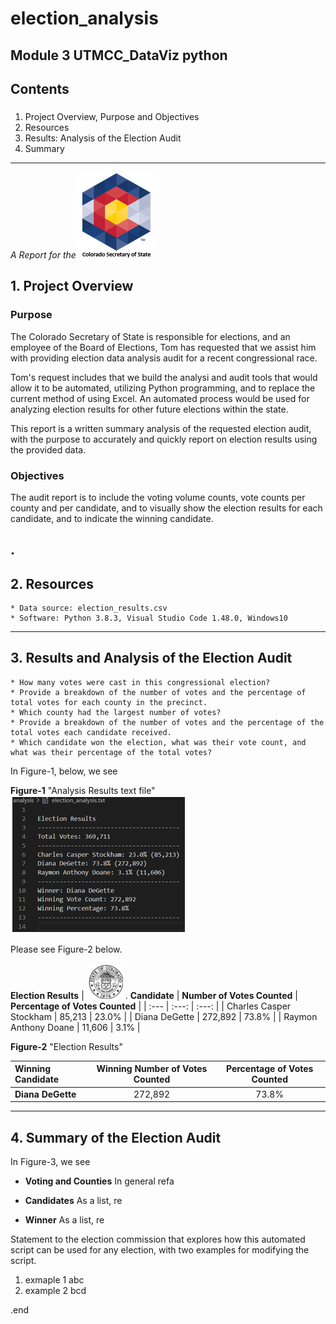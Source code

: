 # election_analysis
Module 3 UTMCC_DataViz python
---
## Contents

### 
  1. Project Overview, Purpose and Objectives
  2. Resources
  3. Results: Analysis of the Election Audit
  4. Summary 

---
  *A Report for the* ![SOS_CO_1.png](https://github.com/larrydodson/election_analysis/blob/master/resources/SOS_CO_1.png)
## 1. Project Overview

### **Purpose**    

The Colorado Secretary of State is responsible for elections, and an employee of the Board of Elections, Tom has requested that we assist him with providing election data analysis audit for a recent congressional race. 

Tom's request includes that we build the analysi and audit tools that would allow it to be automated, utilizing Python programming, and to replace the current method of using Excel. An automated process would be used for analyzing election results for other future elections within the state.  

This report is a written summary analysis of the requested election audit, with the purpose to accurately and quickly report on election results using the provided data.  

### **Objectives**

The audit report is to include the voting volume counts, vote counts per county and per candidate, and to visually show the election results for each candidate, and to indicate the winning candidate. 

.
---
## 2. Resources 

    * Data source: election_results.csv
    * Software: Python 3.8.3, Visual Studio Code 1.48.0, Windows10

---
## 3. Results and Analysis of the Election Audit

    * How many votes were cast in this congressional election?
    * Provide a breakdown of the number of votes and the percentage of total votes for each county in the precinct.
    * Which county had the largest number of votes?
    * Provide a breakdown of the number of votes and the percentage of the total votes each candidate received.
    * Which candidate won the election, what was their vote count, and what was their percentage of the total votes?


In Figure-1, below, we see 

**Figure-1** "Analysis Results text file"
![election_analysis_txtfileA.png](https://github.com/larrydodson/election_analysis/blob/master/resources/election_analysis_txtfileA.png)





Please see Figure-2 below. 

**Election Results**
| ![COseal_1.png](https://github.com/larrydodson/election_analysis/blob/master/resources/COseal_1.png) .  **Candidate** | **Number of Votes Counted** | **Percentage of Votes Counted** |
| :---         |     :---:      |          :---: |
| Charles Casper Stockham | 85,213 | 23.0% |
| Diana DeGette | 272,892 | 73.8% |
| Raymon Anthony Doane | 11,606 | 3.1% |

**Figure-2** "Election Results"

|  **Winning Candidate** | **Winning Number of Votes Counted** | **Percentage of Votes Counted** |
| :---         |     :---:      |          :---: |
| **Diana DeGette** | 272,892 | 73.8% |


---
## 4. Summary of the Election Audit 

In Figure-3, we see 

  
- **Voting and Counties** 
  In general refa


- **Candidates**
  As a list, re

- **Winner**
  As a list, re


Statement to the election commission that explores how this automated script can be used for any election, with two examples for modifying the script.
1. exmaple 1 abc
2. example 2 bcd 


.end
